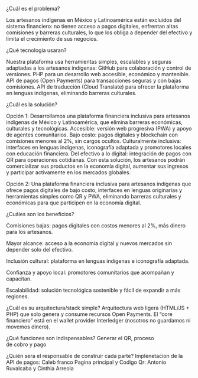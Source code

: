¿Cuál es el problema?

Los artesanos indígenas en México y Latinoamérica están excluidos del sistema financiero: no tienen acceso a pagos digitales, enfrentan altas comisiones y barreras culturales, lo que los obliga a depender del efectivo y limita el crecimiento de sus negocios.

¿Qué tecnología usaran?

Nuestra plataforma usa herramientas simples, escalables y seguras adaptadas a los artesanos indígenas:
GitHub para colaboración y control de versiones.
PHP para un desarrollo web accesible, económico y mantenible.
API de pagos (Open Payments) para transacciones seguras y con bajas comisiones.
API de traducción (Cloud Translate) para ofrecer la plataforma en lenguas indígenas, eliminando barreras culturales.

¿Cuál es la solución?

Opción 1: 
Desarrollamos una plataforma financiera inclusiva para artesanos indígenas de México y Latinoamérica, que elimina barreras económicas, culturales y tecnológicas.
Accesible: versión web progresiva (PWA) y apoyo de agentes comunitarios.
Bajo costo: pagos digitales y blockchain con comisiones menores al 2%, sin cargos ocultos.
Culturalmente inclusiva: interfaces en lenguas indígenas, iconografía adaptada y promotores locales con educación financiera.
Del efectivo a lo digital: integración de pagos con QR para operaciones cotidianas.
Con esta solución, los artesanos podrán comercializar sus productos en la economía digital, aumentar sus ingresos y participar activamente en los mercados globales.

Opción 2: 
Una plataforma financiera inclusiva para artesanos indígenas que ofrece pagos digitales de bajo costo, interfaces en lenguas originarias y herramientas simples como QR y PWA, eliminando barreras culturales y económicas para que participen en la economía digital.

¿Cuáles son los beneficios?

Comisiones bajas: pagos digitales con costos menores al 2%, más dinero para los artesanos.

Mayor alcance: acceso a la economía digital y nuevos mercados sin depender solo del efectivo.

Inclusión cultural: plataforma en lenguas indígenas e iconografía adaptada.

Confianza y apoyo local: promotores comunitarios que acompañan y capacitan.

Escalabilidad: solución tecnológica sostenible y fácil de expandir a más regiones.

¿Cuál es su arquitectura/stack simple?
Arquitectura web ligera (HTML/JS + PHP) que solo genera y consume recursos Open Payments.
El “core financiero” está en el wallet provider Interledger (nosotros no guardamos ni movemos dinero).

¿Qué funciones son indispensables? 
Generar el QR, proceso de cobro y pago

¿Quién sera el responsable de construir cada parte?
Implenetacion de la API de pagos: Caleb franco
Pagina principal y Codigo Qr: Antonio Ruvalcaba y Cinthia Arreola
